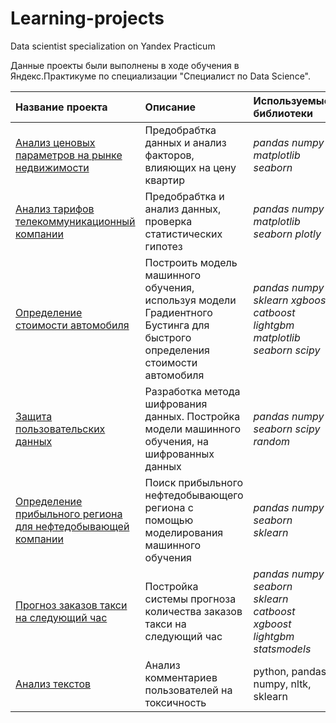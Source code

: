 # Learning-projects
Data scientist specialization on Yandex Practicum 


Данные проекты были выполнены в ходе обучения в Яндекс.Практикуме по специализации "Специалист по Data Science".

| Название проекта | Описание | Используемые библиотеки | 
| :---------------------- | :---------------------- | :---------------------- |
| [Анализ ценовых параметров на рынке недвижимости](03-Real_estate_analysis) | Предобрабтка данных и анализ факторов, влияющих на цену квартир | *pandas numpy  matplotlib seaborn* |
| [Анализ тарифов телекоммуникационный компании](04-Telecom_tariffs) | Предобрабтка и анализ данных, проверка статистических гипотез | *pandas numpy  matplotlib seaborn plotly* |
| [Определение стоимости автомобиля](determining_car_price) | Построить модель машинного обучения, используя модели Градиентного Бустинга для быстрого определения стоимости автомобиля | *pandas numpy sklearn xgboost catboost lightgbm matplotlib seaborn scipy* |
| [Защита пользовательских данных](10-Insurance) | Разработка метода шифрования данных. Постройка модели машинного обучения, на шифрованных данных | *pandas numpy seaborn scipy random* |
| [Определение прибыльного региона для нефтедобывающей компании](oil_extraction) | Поиск прибыльного нефтедобывающего региона с помощью моделирования машинного обучения | *pandas numpy seaborn sklearn* |
| [Прогноз заказов такси на следующий час](12-Taxi_time_series) | Постройка системы прогноза количества заказов такси на следующий час | *pandas numpy seaborn sklearn catboost xgboost lightgbm statsmodels* |
| [Анализ текстов](13-NLP) | Анализ комментариев пользователей на токсичность             | python, pandas, numpy, nltk, sklearn |